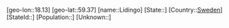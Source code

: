 ﻿---
location: [59.37,18.13]
type: City
tags:
- geo/City


SpocWebEntityId: 31988
isDeleted: false
confidential: public

---
[geo-lon::18.13]
[geo-lat::59.37]
[name::Lidingo]
[State::]
[Country::[Sweden](geo/Continent/Europe/Sweden.md)]
[StateId::]
[Population::]
[Unknown::]

